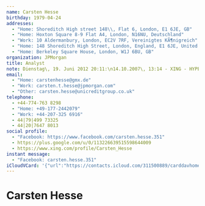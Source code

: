 ```yaml
---
name: Carsten Hesse
birthday: 1979-04-24
addresses:
  - "Home: Shoreditch High street 148\\, Flat 6, London, E1 6JE, GB"
  - "Home: Hoxton Square 8-9 Flat A4, London, N16NU, Deutschland"
  - "Work: 10 Aldermanbury, London, EC2V 7RF, Vereinigtes KÃ¶nigreich"
  - "Home: 148 Shoreditch High Street, London, England, E1 6JE, United Kingdom"
  - "Home: Berkeley Square House, London, W1J 6BU, GB"
organization: JPMorgan
title: Analyst
note: Dienstag\, 19. Juni 2012 20:11:\n14.10.2007\, 13:14 - XING - HYPERLINK\"http://www.xing.com<sn>id:824219195/friendof:1443652815</sn>\" http://www.xing.com<sn>id:824219195/friendof:1443652815</sn>\n------------------------------------------------------------------\n14.10.2007\, 13:14 - XING - HYPERLINK \"http://www.xing.com<sn>id:824219195/friendof:1443652815</sn>\" http://www.xing.com<sn>id:824219195/friendof:1443652815</sn>
email:
  - "Home: carstenhesse@gmx.de"
  - "Work: carsten.t.hesse@jpmorgan.com"
  - "Other: carsten.hesse@unicreditgroup.co.uk"
telephone:
  - +44-774-763 8298
  - "Home: +49-177-2442079"
  - "Work: +44-207-325 6916"
  - 44|79|499 73325
  - 44|20|7647 8013
social profile:
  - "Facebook: https://www.facebook.com/carsten.hesse.351"
  - https://plus.google.com/u/0/113226639515598644009
  - https://www.xing.com/profile/Carsten_Hesse
instant message:
  - "Facebook: carsten.hesse.351"
iCloudVCard: '{"url":"https://contacts.icloud.com/311500889/carddavhome/card/CD7C335A-C980-4787-950C-6B773B9E0774.vcf","etag":"\"kmfhb622\"","data":"BEGIN:VCARD\r\nVERSION:3.0\r\nFN:\r\nN:Hesse;Carsten;;;\r\nUID:CA87F824-0D17-41EC-B71A-0F751B51EE76\r\nBDAY;VALUE=date:1979-04-24\r\nADR;TYPE=HOME:;;Shoreditch High street 148\\, Flat 6;London;;E1 6JE;GB;\r\nADR;TYPE=HOME:;;Hoxton Square 8-9 Flat A4;London;;N16NU;Deutschland;\r\nADR;TYPE=WORK:;;10 Aldermanbury;London;;EC2V 7RF;Vereinigtes KÃ¶nigreich;\r\nADR;TYPE=HOME:;;148 Shoreditch High Street;London;England;E1 6JE;United Kin\r\n gdom;\r\nADR;TYPE=HOME:;;Berkeley Square House;London;;W1J 6BU;GB;\r\nWP1.X-ABLABEL:Home\r\nWP2.X-ABLABEL:Work\r\nWP3.X-ABLABEL:Work\r\nWP4.X-ABLABEL:Work\r\nitem0.X-ABLABEL:google\r\nitem9.X-ABLABEL:xing\r\nPRODID:ez-vcard 0.9.13-fc\r\nREV:2025-04-03T22:08:17Z\r\nORG:JPMorgan;\r\nTITLE:Analyst\r\nNOTE:Dienstag\\, 19. Juni 2012 20:11:\\n14.10.2007\\, 13:14 - XING - HYPERLINK\r\n \\\"http://www.xing.com<sn>id:824219195/friendof:1443652815</sn>\\\" http://www\r\n .xing.com<sn>id:824219195/friendof:1443652815</sn>\\n-----------------------\r\n -------------------------------------------\\n14.10.2007\\, 13:14 - XING - HY\r\n PERLINK \\\"http://www.xing.com<sn>id:824219195/friendof:1443652815</sn>\\\" ht\r\n tp://www.xing.com<sn>id:824219195/friendof:1443652815</sn>\r\nEMAIL;TYPE=HOME:carstenhesse@gmx.de\r\nEMAIL;TYPE=WORK:carsten.t.hesse@jpmorgan.com\r\nEMAIL;TYPE=OTHER:carsten.hesse@unicreditgroup.co.uk\r\nPHOTO;VALUE=uri:https://gateway.icloud.com/contacts/311500889/ck/card/843e9\r\n 64ddb681422503ce4108c3d2813\r\nTEL;TYPE=CELL:+44-774-763 8298\r\nTEL;TYPE=HOME:+49-177-2442079\r\nTEL;TYPE=WORK:+44-207-325 6916\r\nTEL:44|79|499 73325\r\nTEL:44|20|7647 8013\r\nX-SOCIALPROFILE;TYPE=facebook;X-USER=carsten.hesse.351;X-USERID=824219195;X\r\n -DISPLAYNAME=Carsten Hesse:https://www.facebook.com/carsten.hesse.351\r\nIMPP;X-SERVICE-TYPE=Facebook;TYPE=pref:xmpp:carsten.hesse.351\r\nitem0.X-SOCIALPROFILE;X-USER=113226639515598644009:https://plus.google.com/\r\n u/0/113226639515598644009\r\nitem9.X-SOCIALPROFILE;X-USER=Carsten_Hesse:https://www.xing.com/profile/Car\r\n sten_Hesse\r\nEND:VCARD"}'
---
```

# Carsten Hesse